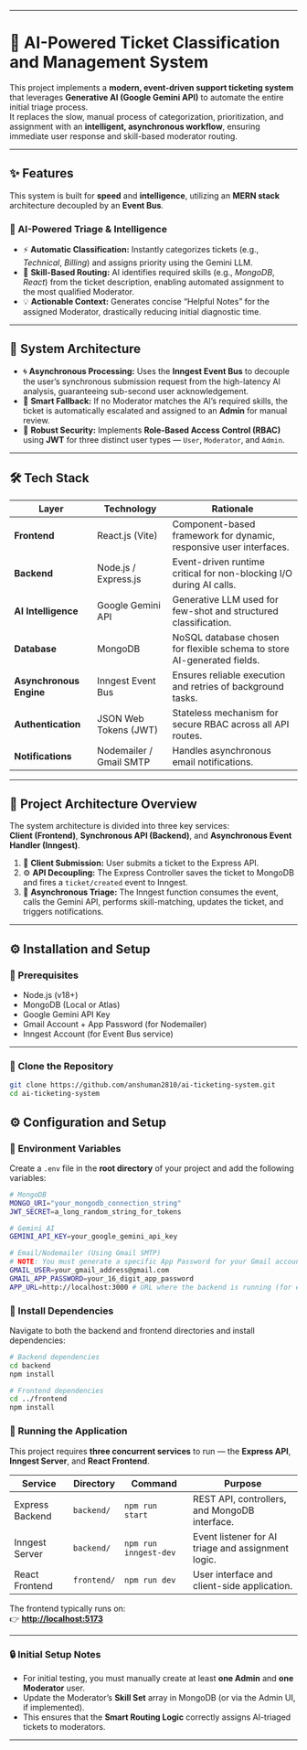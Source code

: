 
---

# 🚀 AI-Powered Ticket Classification and Management System

This project implements a **modern, event-driven support ticketing system** that leverages **Generative AI (Google Gemini API)** to automate the entire initial triage process.  
It replaces the slow, manual process of categorization, prioritization, and assignment with an **intelligent, asynchronous workflow**, ensuring immediate user response and skill-based moderator routing.

---

## ✨ Features

This system is built for **speed** and **intelligence**, utilizing an **MERN stack** architecture decoupled by an **Event Bus**.

### 🧠 AI-Powered Triage & Intelligence

- ⚡ **Automatic Classification:** Instantly categorizes tickets (e.g., _Technical_, _Billing_) and assigns priority using the Gemini LLM.  
- 🧩 **Skill-Based Routing:** AI identifies required skills (e.g., _MongoDB_, _React_) from the ticket description, enabling automated assignment to the most qualified Moderator.  
- 💡 **Actionable Context:** Generates concise “Helpful Notes” for the assigned Moderator, drastically reducing initial diagnostic time.

---

## 🧩 System Architecture

- 🌀 **Asynchronous Processing:** Uses the **Inngest Event Bus** to decouple the user’s synchronous submission request from the high-latency AI analysis, guaranteeing sub-second user acknowledgement.  
- 🧠 **Smart Fallback:** If no Moderator matches the AI’s required skills, the ticket is automatically escalated and assigned to an **Admin** for manual review.  
- 🔐 **Robust Security:** Implements **Role-Based Access Control (RBAC)** using **JWT** for three distinct user types — `User`, `Moderator`, and `Admin`.

---

## 🛠️ Tech Stack

| **Layer**              | **Technology**          | **Rationale**                                                                 |
|------------------------|-------------------------|-------------------------------------------------------------------------------|
| **Frontend**           | React.js (Vite)         | Component-based framework for dynamic, responsive user interfaces.            |
| **Backend**            | Node.js / Express.js    | Event-driven runtime critical for non-blocking I/O during AI calls.           |
| **AI Intelligence**    | Google Gemini API       | Generative LLM used for few-shot and structured classification.               |
| **Database**           | MongoDB                 | NoSQL database chosen for flexible schema to store AI-generated fields.       |
| **Asynchronous Engine**| Inngest Event Bus       | Ensures reliable execution and retries of background tasks.                   |
| **Authentication**     | JSON Web Tokens (JWT)   | Stateless mechanism for secure RBAC across all API routes.                    |
| **Notifications**      | Nodemailer / Gmail SMTP | Handles asynchronous email notifications.                                     |

---

## 📐 Project Architecture Overview

The system architecture is divided into three key services:  
**Client (Frontend)**, **Synchronous API (Backend)**, and **Asynchronous Event Handler (Inngest)**.

1. 🧾 **Client Submission:** User submits a ticket to the Express API.  
2. ⚙️ **API Decoupling:** The Express Controller saves the ticket to MongoDB and fires a `ticket/created` event to Inngest.  
3. 🤖 **Asynchronous Triage:** The Inngest function consumes the event, calls the Gemini API, performs skill-matching, updates the ticket, and triggers notifications.

---

## ⚙️ Installation and Setup

### 🧾 Prerequisites

- Node.js (v18+)
- MongoDB (Local or Atlas)
- Google Gemini API Key
- Gmail Account + App Password (for Nodemailer)
- Inngest Account (for Event Bus service)

---

### 🧭 Clone the Repository

```bash
git clone https://github.com/anshuman2810/ai-ticketing-system.git
cd ai-ticketing-system
```
## ⚙️ Configuration and Setup

### 🧾 Environment Variables

Create a `.env` file in the **root directory** of your project and add the following variables:

```bash
# MongoDB
MONGO_URI="your_mongodb_connection_string"
JWT_SECRET=a_long_random_string_for_tokens

# Gemini AI
GEMINI_API_KEY=your_google_gemini_api_key

# Email/Nodemailer (Using Gmail SMTP)
# NOTE: You must generate a specific App Password for your Gmail account, as standard login passwords will fail.
GMAIL_USER=your_gmail_address@gmail.com
GMAIL_APP_PASSWORD=your_16_digit_app_password
APP_URL=http://localhost:3000 # URL where the backend is running (for email links)
```

### 🧩 Install Dependencies

Navigate to both the backend and frontend directories and install dependencies:

```bash
# Backend dependencies
cd backend
npm install

# Frontend dependencies
cd ../frontend
npm install
```

### 🚀 Running the Application

This project requires **three concurrent services** to run — the **Express API**, **Inngest Server**, and **React Frontend**.

| **Service**       | **Directory** | **Command**           | **Purpose**                                        |
|-------------------|---------------|-----------------------|----------------------------------------------------|
| Express Backend   | `backend/`    | `npm run start`       | REST API, controllers, and MongoDB interface.      |
| Inngest Server    | `backend/`    | `npm run inngest-dev` | Event listener for AI triage and assignment logic. |
| React Frontend    | `frontend/`   | `npm run dev`         | User interface and client-side application.        |

The frontend typically runs on:  
👉 **[http://localhost:5173](http://localhost:5173)**

---

### 🔒 Initial Setup Notes

- For initial testing, you must manually create at least **one Admin** and **one Moderator** user.  
- Update the Moderator’s **Skill Set** array in MongoDB (or via the Admin UI, if implemented).  
- This ensures that the **Smart Routing Logic** correctly assigns AI-triaged tickets to moderators.

---



